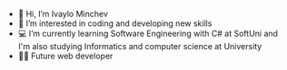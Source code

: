 - 👋 Hi, I’m Ivaylo Minchev
- 👀 I’m interested in coding and developing new skills
- 💻 I’m currently learning Software Engineering with C# at SoftUni and I'm also studying Informatics and computer science at University
- 👨‍💻 Future web developer
